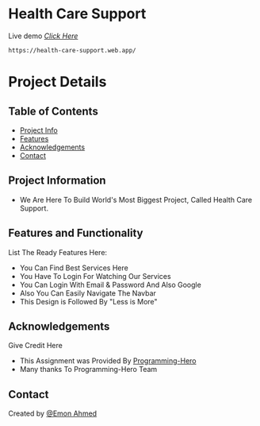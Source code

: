 # Health Care Support
Live demo [_Click Here_](https://health-care-support.web.app/)

```
https://health-care-support.web.app/
```


# Project Details

## Table of Contents
* [Project Info](#project-information)
* [Features](#features)
* [Acknowledgements](#acknowledgements)
* [Contact](#contact)


## Project Information
- We Are Here To Build World's Most Biggest Project, Called Health Care Support.


## Features and Functionality
List The Ready Features Here:
- You Can Find Best Services Here
- You Have To Login For Watching Our Services
- You Can Login With Email & Password And Also Google
- Also You Can Easily Navigate The Navbar
- This Design is Followed By "Less is More"



## Acknowledgements
Give Credit Here
- This Assignment was Provided By [Programming-Hero](https://web.programming-hero.com/)
- Many thanks To Programming-Hero Team


## Contact
Created by [@Emon Ahmed](https://www.emonahmed.com/)